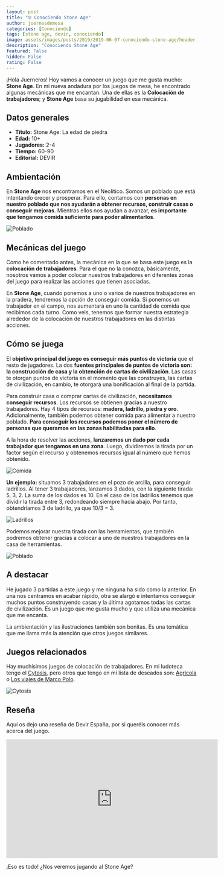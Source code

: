 ```yaml
---
layout: post
title: "🤓 Conociendo Stone Age"
author: juernesdemesa
categories: [Conociendo]
tags: [stone age, devir, conociendo]
image: assets/images/posts/2019/2019-06-07-conociendo-stone-age/header.jpg
description: "Conociendo Stone Age"
featured: False
hidden: False
rating: False
---
```


¡Hola Juerneros! Hoy vamos a conocer un juego que me gusta mucho: **Stone Age**. En mi nueva andadura por los juegos de mesa, he encontrado algunas mecánicas que me encantan. Una de ellas es la **Colocación de trabajadores**; y **Stone Age** basa su jugabilidad en esa mecánica.

## Datos generales

- **Título:** Stone Age: La edad de piedra
- **Edad:** 10+
- **Jugadores:** 2-4
- **Tiempo:** 60-90
- **Editorial:** DEVIR

## Ambientación

En **Stone Age** nos encontramos en el Neolítico. Somos un poblado que está intentando crecer y prosperar. Para ello, contamos con **personas en nuestro poblado que nos ayudarán a obtener recursos, construir casas o conseguir mejoras**. Mientras ellos nos ayudan a avanzar, **es importante que tengamos comida suficiente para poder alimentarlos**.

![Poblado](/assets/images/posts/2019/2019-06-07-conociendo-stone-age/poblado.jpg)

## Mecánicas del juego

Como he comentado antes, la mecánica en la que se basa este juego es la **colocación de trabajadores**. Para el que no la conozca, básicamente, nosotros vamos a poder colocar nuestros trabajadores en diferentes zonas del juego para realizar las acciones que tienen asociadas.

En **Stone Age**, cuando ponemos a uno o varios de nuestros trabajadores en la pradera, tendremos la opción de conseguir comida. Si ponemos un trabajador en el campo, nos aumentará en uno la cantidad de comida que recibimos cada turno. Como veis, tenemos que formar nuestra estrategia alrededor de la colocación de nuestros trabajadores en las distintas acciones.

## Cómo se juega

El **objetivo principal del juego es conseguir más puntos de victoria** que el resto de jugadores. La dos **fuentes principales de puntos de victoria son: la construcción de casa y la obtención de cartas de civilización**. Las casas te otorgan puntos de victoria en el momento que las construyes, las cartas de civilización, en cambio, te otorgará una bonificación al final de la partida.

Para construir casa o comprar cartas de civilización, **necesitamos conseguir recursos**. Los recursos se obtienen gracias a nuestro trabajadores. Hay 4 tipos de recursos: **madera, ladrillo, piedra y oro**. Adicionalmente, también podemos obtener comida para alimentar a nuestro poblado. **Para conseguir los recursos podemos poner el número de personas que queramos en las zonas habilitadas para ello**.

A la hora de resolver las acciones, **lanzaremos un dado por cada trabajador que tengamos en una zona**. Luego, dividiremos la tirada por un factor según el recurso y obtenemos recursos igual al número que hemos obtenido.

![Comida](/assets/images/posts/2019/2019-06-07-conociendo-stone-age/meal.jpg)

**Un ejemplo:** situamos 3 trabajadores en el pozo de arcilla, para conseguir ladrillos. Al tener 3 trabajadores, lanzamos 3 dados, con la siguiente tirada: 5, 3, 2. La suma de los dados es 10. En el caso de los ladrillos tenemos que dividir la tirada entre 3, redondeando siempre hacia abajo. Por tanto, obtendríamos 3 de ladrillo, ya que 10/3 = 3.

![Ladrillos](/assets/images/posts/2019/2019-06-07-conociendo-stone-age/bricks.jpg)

Podemos mejorar nuestra tirada con las herramientas, que también podremos obtener gracias a colocar a uno de nuestros trabajadores en la casa de herramientas.

![Poblado](/assets/images/posts/2019/2019-06-07-conociendo-stone-age/tools.jpg)

## A destacar

He jugado 3 partidas a este juego y me ninguna ha sido como la anterior. En una nos centramos en acabar rápido, otra se alargó e intentamos conseguir muchos puntos construyendo casas y la última agotamos todas las cartas de civilización. Es un juego que me gusta mucho y que utiliza una mecánica que me encanta.

La ambientación y las ilustraciones también son bonitas. Es una temática que me llama más la atención que otros juegos similares.

## Juegos relacionados

Hay muchísimos juegos de colocación de trabajadores. En mi ludoteca tengo el [Cytosis](https://boardgamegeek.com/boardgame/202977/cytosis-cell-biology-board-game), pero otros que tengo en mi lista de deseados son: [Agricola](https://boardgamegeek.com/boardgame/31260/agricola) o [Los viajes de Marco Polo](https://boardgamegeek.com/boardgame/171623/voyages-marco-polo).

![Cytosis](/assets/images/posts/2019/2019-06-07-conociendo-stone-age/cytosis.jpg)

## Reseña

Aquí os dejo una reseña de Devir España, por si queréis conocer más acerca del juego.

<iframe width="560" height="315" src="https://www.youtube.com/embed/xOMLxecYr6U" frameborder="0" allow="accelerometer; autoplay; encrypted-media; gyroscope; picture-in-picture" allowfullscreen></iframe>

¡Eso es todo! ¿Nos veremos jugando al Stone Age?
